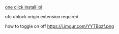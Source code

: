 <a href="https://subscribe.adblockplus.org/?location=https://raw.githubusercontent.com/ledoxmedox/hidemalrating/master/filter.txt&amp;title=hide-mal-rating" rel="nofollow">one click install lol</a></p> ofc ublock origin extension required

how to toggle on off https://i.imgur.com/YYTBozf.png
